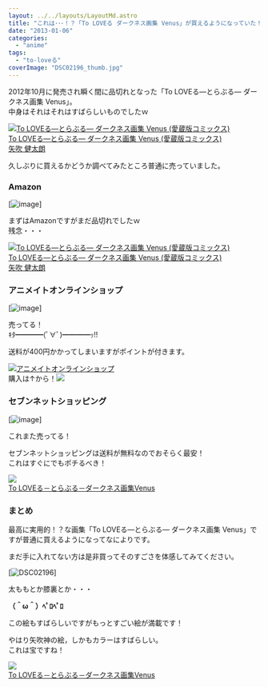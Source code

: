 ```yaml
---
layout: ../../layouts/LayoutMd.astro
title: "これは･･･！？「To LOVEる ダークネス画集 Venus」が買えるようになっていた！"
date: "2013-01-06"
categories: 
  - "anime"
tags: 
  - "to-loveる"
coverImage: "DSC02196_thumb.jpg"
---
```


2012年10月に発売され瞬く間に品切れとなった「To LOVEる―とらぶる― ダークネス画集 Venus」。  
中身はそれはそれはすばらしいものでしたｗ

[![To LOVEる―とらぶる― ダークネス画集 Venus (愛蔵版コミックス)](/wp/images/51xVqKcil4L._SL160_.jpg)  
To LOVEる―とらぶる― ダークネス画集 Venus (愛蔵版コミックス)  
矢吹 健太朗](https://www.amazon.co.jp/exec/obidos/ASIN/4087824659/mizuka123-22/ref=nosim)

久しぶりに買えるかどうか調べてみたところ普通に売っていました。

### Amazon

[![image](/wp/images/image_thumb6.png "image")]

まずはAmazonですがまだ品切れでしたｗ  
残念・・・

[![To LOVEる―とらぶる― ダークネス画集 Venus (愛蔵版コミックス)](/wp/images/51xVqKcil4L._SL160_.jpg)  
To LOVEる―とらぶる― ダークネス画集 Venus (愛蔵版コミックス)  
矢吹 健太朗](https://www.amazon.co.jp/exec/obidos/ASIN/4087824659/mizuka123-22/ref=nosim)

### アニメイトオンラインショップ

[![image](/wp/images/image_thumb7.png "image")]

売ってる！  
ｷﾀ━━━━(ﾟ∀ﾟ)━━━━ｯ!!

送料が400円かかってしまいますがポイントが付きます。

[![アニメイトオンラインショップ](/wp/images/top01_200x200.jpg)](http://click.linksynergy.com/fs-bin/click?id=BT/nxoPOAqI&offerid=210072.10000062&type=4&subid=0)  
購入は↑から！![](http://ad.linksynergy.com/fs-bin/show?id=BT/nxoPOAqI&bids=210072.10000062&type=4&subid=0)

### セブンネットショッピング

[![image](/wp/images/image_thumb8.png "image")]

これまた売ってる！

セブンネットショッピングは送料が無料なのでおそらく最安！  
これはすぐにでもポチるべき！

[![](/wp/images/1106202942.jpg)](http://www.7netshopping.jp/relay/affiliate/entranceProcess.do?url=http%3A%2F%2Fwww.7netshopping.jp%2Fbooks%2Fdetail%2F-%2Faccd%2F1106202942%2Fsubno%2F1&affid=1691517777782982&linkid=21106202942&site=0&link=2)  
[To LOVEる－とらぶる－ダークネス画集Venus](http://www.7netshopping.jp/relay/affiliate/entranceProcess.do?url=http%3A%2F%2Fwww.7netshopping.jp%2Fbooks%2Fdetail%2F-%2Faccd%2F1106202942%2Fsubno%2F1&affid=1691517777782982&linkid=21106202942&site=0&link=2)

### まとめ

最高に実用的！？な画集「To LOVEる―とらぶる― ダークネス画集 Venus」ですが普通に買えるようになってなによりです。

まだ手に入れてない方は是非買ってそのすごさを体感してみてください。

[![DSC02196](/wp/images/DSC02196_thumb.jpg "DSC02196")]

太ももとか膝裏とか・・・

**（＾ω＾）ﾍﾟﾛﾍﾟﾛ**

この絵もすばらしいですがもっとすごい絵が満載です！

やはり矢吹神の絵，しかもカラーはすばらしい。  
これは宝ですね！

[![](/wp/images/1106202942.jpg)](http://www.7netshopping.jp/relay/affiliate/entranceProcess.do?url=http%3A%2F%2Fwww.7netshopping.jp%2Fbooks%2Fdetail%2F-%2Faccd%2F1106202942%2Fsubno%2F1&affid=1691517777782982&linkid=21106202942&site=0&link=2)  
[To LOVEる－とらぶる－ダークネス画集Venus](http://www.7netshopping.jp/relay/affiliate/entranceProcess.do?url=http%3A%2F%2Fwww.7netshopping.jp%2Fbooks%2Fdetail%2F-%2Faccd%2F1106202942%2Fsubno%2F1&affid=1691517777782982&linkid=21106202942&site=0&link=2)
